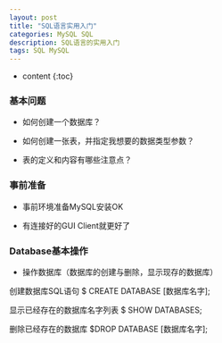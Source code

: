 ```yaml
---
layout: post
title: "SQL语言实用入门"
categories: MySQL SQL
description: SQL语言的实用入门
tags: SQL MySQL 
---
```


* content
{:toc}

### 基本问题

- 如何创建一个数据库？

- 如何创建一张表，并指定我想要的数据类型参数？

- 表的定义和内容有哪些注意点？

### 事前准备

- 事前环境准备MySQL安装OK

- 有连接好的GUI Client就更好了

### Database基本操作

- 操作数据库（数据库的创建与删除，显示现存的数据库）

创建数据库SQL语句 $ CREATE DATABASE [数据库名字];

显示已经存在的数据库名字列表 $ SHOW DATABASES;

删除已经存在的数据库 $DROP DATABASE [数据库名字];
